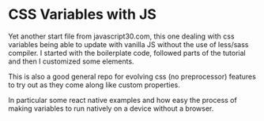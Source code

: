 # CSS Variables with JS

Yet another start file from javascript30.com, this one dealing with css variables being able to update with vanilla JS
without the use of less/sass compiler. I started with the boilerplate code, followed parts of the tutorial and then I customized some elements.

This is also a good general repo for evolving css (no preprocessor) features to try out as they come along like custom properties.

In particular some react native examples and how easy the process of making variables to run natively on a device without a browser.
